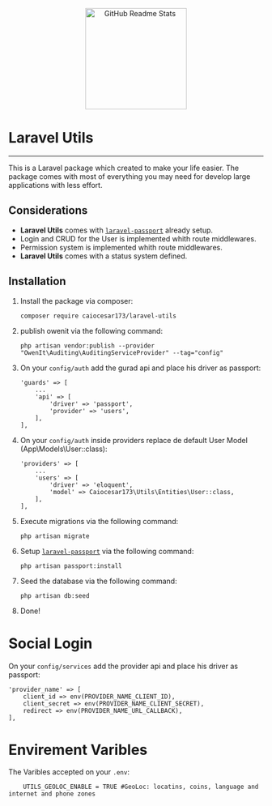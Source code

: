 <p align="center" id="project-title">
    <img width="200" src="https://cacodes.com.br/img/logo/logo.svg" align="center" alt="GitHub Readme Stats" />
</p>

# Laravel Utils
---

This is a Laravel package which created to make your life easier.
The package comes with most of everything you may need for develop large applications with less effort.

## Considerations

- **Laravel Utils** comes with [`laravel-passport`](https://laravel.com/docs/passport) already setup.
- Login and CRUD for the User is implemented whith route middlewares.
- Permission system is implemented whith route middlewares.
- **Laravel Utils** comes with a status system defined.


## Installation

1. Install the package via composer:
    ```shell
    composer require caiocesar173/laravel-utils
    ```

2. publish owenit via the following command:
    ```shell
    php artisan vendor:publish --provider "OwenIt\Auditing\AuditingServiceProvider" --tag="config"
    ```

3. On your `config/auth` add the gurad api and place his driver as passport:
    ```shell
    'guards' => [
        ...
        'api' => [
            'driver' => 'passport',
            'provider' => 'users',
        ],
    ],
    ```

4. On your `config/auth` inside providers replace de default User Model (App\Models\User::class):
    ```shell
    'providers' => [
        ...
        'users' => [
            'driver' => 'eloquent',
            'model' => Caiocesar173\Utils\Entities\User::class,
        ],
    ],
    ```

5. Execute migrations via the following command:
    ```shell
    php artisan migrate
    ```

6. Setup [`laravel-passport`](https://laravel.com/docs/passport) via the following command:
    ```shell
    php artisan passport:install
    ```

7. Seed the database via the following command:
    ```shell
    php artisan db:seed
    ```
8. Done!


# Social Login
On your `config/services` add the provider api and place his driver as passport:

```
'provider_name' => [
    client_id => env(PROVIDER_NAME_CLIENT_ID),
    client_secret => env(PROVIDER_NAME_CLIENT_SECRET),
    redirect => env(PROVIDER_NAME_URL_CALLBACK),
],
```

# Envirement Varibles
The Varibles accepted on your `.env`: 

```
    UTILS_GEOLOC_ENABLE = TRUE #GeoLoc: locatins, coins, language and internet and phone zones
```
